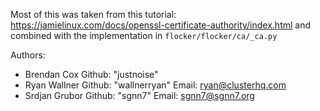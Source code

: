 Most of this was taken from this tutorial:
https://jamielinux.com/docs/openssl-certificate-authority/index.html
and combined with the implementation in `flocker/flocker/ca/_ca.py`

Authors:
- Brendan Cox Github: "justnoise"
- Ryan Wallner Github: "wallnerryan" Email: <ryan@clusterhq.com>
- Srdjan Grubor Github: "sgnn7" Email: <sgnn7@sgnn7.org>
